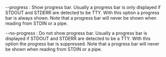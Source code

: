 
\--progress
:   Show progress bar. Usually a progress bar is only displayed if STDOUT
    and STDERR are detected to be TTY. With this option a progress bar is
    always shown. Note that a progress bar will never be shown when reading
    from STDIN or a pipe.

\--no-progress
:   Do not show progress bar. Usually a progress bar is displayed if STDOUT
    and STDERR are detected to be a TTY. With this option the progress bar is
    suppressed. Note that a progress bar will never be shown when reading
    from STDIN or a pipe.

